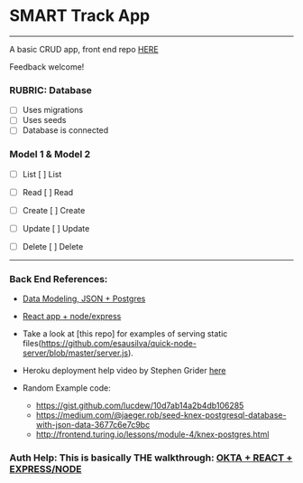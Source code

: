 # SMART Track App
---
A basic CRUD app, front end repo [HERE]()

Feedback welcome!


### RUBRIC:  Database

* [ ] Uses migrations
* [ ] Uses seeds
* [ ] Database is connected

### Model 1 & Model 2

* [ ] List   [ ] List
* [ ] Read   [ ] Read    
* [ ] Create [ ] Create
* [ ] Update [ ] Update
* [ ] Delete [ ] Delete


---
### Back End References:
- [Data Modeling, JSON + Postgres](https://blog.codeship.com/unleash-the-power-of-storing-json-in-postgres/)
- [React app + node/express](https://medium.freecodecamp.org/how-to-make-create-react-app-work-with-a-node-backend-api-7c5c48acb1b0)

- Take a look at [this repo] for examples of serving static files(https://github.com/esausilva/quick-node-server/blob/master/server.js).

- Heroku deployment help video by Stephen Grider [here](https://youtu.be/Ru3Rj_hM8bo) 

- Random Example code:
  * https://gist.github.com/lucdew/10d7ab14a2b4db106285
  * https://medium.com/@jaeger.rob/seed-knex-postgresql-database-with-json-data-3677c6e7c9bc
  * http://frontend.turing.io/lessons/module-4/knex-postgres.html

### Auth Help: This is basically THE walkthrough: [OKTA + REACT + EXPRESS/NODE](https://developer.okta.com/blog/2018/02/06/build-user-registration-with-node-react-and-okta)
